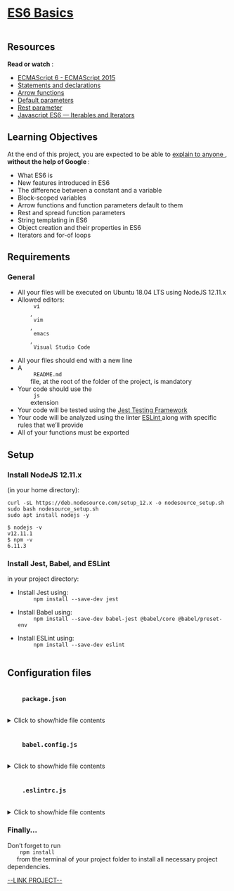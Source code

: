 # [ES6 Basics](https://intranet.hbtn.io/projects/577)

<html>
<div class="panel panel-default" id="project-description">
 <div class="panel-body">
  <p>
   <img alt="" loading="lazy" src="https://s3.eu-west-3.amazonaws.com/hbtn.intranet/uploads/medias/2019/12/08806026ef621f900121.png?X-Amz-Algorithm=AWS4-HMAC-SHA256&amp;X-Amz-Credential=AKIA4MYA5JM5DUTZGMZG%2F20230316%2Feu-west-3%2Fs3%2Faws4_request&amp;X-Amz-Date=20230316T164808Z&amp;X-Amz-Expires=86400&amp;X-Amz-SignedHeaders=host&amp;X-Amz-Signature=2877bdcf029e3534c0a47db2860dbc50c453ae387b96d1bd924fe54567937684" style=""/>
  </p>
  <h2>
   Resources
  </h2>
  <p>
   <strong>
    Read or watch
   </strong>
   :
  </p>
  <ul>
   <li>
    <a href="https://www.w3schools.com/js/js_es6.asp" target="_blank" title="ECMAScript 6 - ECMAScript 2015">
     ECMAScript 6 - ECMAScript 2015
    </a>
   </li>
   <li>
    <a href="https://developer.mozilla.org/en-US/docs/Web/JavaScript/Reference/Statements" target="_blank" title="Statements and declarations">
     Statements and declarations
    </a>
   </li>
   <li>
    <a href="https://developer.mozilla.org/en-US/docs/Web/JavaScript/Reference/Functions/Arrow_functions" target="_blank" title="Arrow functions">
     Arrow functions
    </a>
   </li>
   <li>
    <a href="https://developer.mozilla.org/en-US/docs/Web/JavaScript/Reference/Functions/Default_parameters" target="_blank" title="Default parameters">
     Default parameters
    </a>
   </li>
   <li>
    <a href="https://developer.mozilla.org/en-US/docs/Web/JavaScript/Reference/Functions/rest_parameters" target="_blank" title="Rest parameter">
     Rest parameter
    </a>
   </li>
   <li>
    <a href="https://towardsdatascience.com/javascript-es6-iterables-and-iterators-de18b54f4d4?gi=1964f0355e05" target="_blank" title="Javascript ES6 — Iterables and Iterators">
     Javascript ES6 — Iterables and Iterators
    </a>
   </li>
  </ul>
  <h2>
   Learning Objectives
  </h2>
  <p>
   At the end of this project, you are expected to be able to
   <a href="https://fs.blog/feynman-learning-technique/" target="_blank" title="explain to anyone">
    explain to anyone
   </a>
   ,
   <strong>
    without the help of Google
   </strong>
   :
  </p>
  <ul>
   <li>
    What ES6 is
   </li>
   <li>
    New features introduced in ES6
   </li>
   <li>
    The difference between a constant and a variable
   </li>
   <li>
    Block-scoped variables
   </li>
   <li>
    Arrow functions and function parameters default to them
   </li>
   <li>
    Rest and spread function parameters
   </li>
   <li>
    String templating in ES6
   </li>
   <li>
    Object creation and their properties in ES6
   </li>
   <li>
    Iterators and for-of loops
   </li>
  </ul>
  <h2>
   Requirements
  </h2>
  <h3>
   General
  </h3>
  <ul>
   <li>
    All your files will be executed on Ubuntu 18.04 LTS using NodeJS 12.11.x
   </li>
   <li>
    Allowed editors:
    <code>
     vi
    </code>
    ,
    <code>
     vim
    </code>
    ,
    <code>
     emacs
    </code>
    ,
    <code>
     Visual Studio Code
    </code>
   </li>
   <li>
    All your files should end with a new line
   </li>
   <li>
    A
    <code>
     README.md
    </code>
    file, at the root of the folder of the project, is mandatory
   </li>
   <li>
    Your code should use the
    <code>
     js
    </code>
    extension
   </li>
   <li>
    Your code will be tested using the
    <a href="https://jestjs.io/" target="_blank" title="Jest Testing Framework">
     Jest Testing Framework
    </a>
   </li>
   <li>
    Your code will be analyzed using the linter
    <a href="https://eslint.org/" target="_blank" title="ESLint">
     ESLint
    </a>
    along with specific rules that we’ll provide
   </li>
   <li>
    All of your functions must be exported
   </li>
  </ul>
  <h2>
   Setup
  </h2>
  <h3>
   Install NodeJS 12.11.x
  </h3>
  <p>
   (in your home directory):
  </p>
  <pre><code>curl -sL https://deb.nodesource.com/setup_12.x -o nodesource_setup.sh
sudo bash nodesource_setup.sh
sudo apt install nodejs -y
</code></pre>
  <pre><code>$ nodejs -v
v12.11.1
$ npm -v
6.11.3
</code></pre>
  <h3>
   Install Jest, Babel, and ESLint
  </h3>
  <p>
   in your project directory:
  </p>
  <ul>
   <li>
    Install Jest using:
    <code>
     npm install --save-dev jest
    </code>
   </li>
   <li>
    Install Babel using:
    <code>
     npm install --save-dev babel-jest @babel/core @babel/preset-env
    </code>
   </li>
   <li>
    Install ESLint using:
    <code>
     npm install --save-dev eslint
    </code>
   </li>
  </ul>
  <h2>
   Configuration files
  </h2>
  <h3>
   <code>
    package.json
   </code>
  </h3>
  <details>
   <summary>
    Click to show/hide file contents
   </summary>
   <pre>
<code>
{
  "scripts": {
    "lint": "./node_modules/.bin/eslint",
    "check-lint": "lint [0-9]*.js",
    "dev": "npx babel-node",
    "test": "jest",
    "full-test": "./node_modules/.bin/eslint [0-9]*.js &amp;&amp; jest"
  },
  "devDependencies": {
    "@babel/core": "^7.6.0",
    "@babel/node": "^7.8.0",
    "@babel/preset-env": "^7.6.0",
    "eslint": "^6.4.0",
    "eslint-config-airbnb-base": "^14.0.0",
    "eslint-plugin-import": "^2.18.2",
    "eslint-plugin-jest": "^22.17.0",
    "jest": "^24.9.0"
  }
}
</code>
</pre>
  </details>
  <h3>
   <code>
    babel.config.js
   </code>
  </h3>
  <details>
   <summary>
    Click to show/hide file contents
   </summary>
   <pre>
<code>
module.exports = {
  presets: [
    [
      '@babel/preset-env',
      {
        targets: {
          node: 'current',
        },
      },
    ],
  ],
};
</code>
</pre>
  </details>
  <h3>
   <code>
    .eslintrc.js
   </code>
  </h3>
  <details>
   <summary>
    Click to show/hide file contents
   </summary>
   <pre>
<code>
module.exports = {
  env: {
    browser: false,
    es6: true,
    jest: true,
  },
  extends: [
    'airbnb-base',
    'plugin:jest/all',
  ],
  globals: {
    Atomics: 'readonly',
    SharedArrayBuffer: 'readonly',
  },
  parserOptions: {
    ecmaVersion: 2018,
    sourceType: 'module',
  },
  plugins: ['jest'],
  rules: {
    'no-console': 'off',
    'no-shadow': 'off',
    'no-restricted-syntax': [
      'error',
      'LabeledStatement',
      'WithStatement',
    ],
  },
  overrides:[
    {
      files: ['*.js'],
      excludedFiles: 'babel.config.js',
    }
  ]
};
</code>
</pre>
  </details>
  <h3>
   Finally…
  </h3>
  <p>
   Don’t forget to run
   <code>
    npm install
   </code>
   from the terminal of your project folder to install all necessary project dependencies.
  </p>
 </div>
</div>

[--LINK PROJECT--](https://intranet.hbtn.io/projects/577)
</html>
